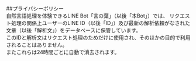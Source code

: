 ##プライバシーポリシー<br>
自然言語処理を体験できるLINE Bot「言の葉」（以後「本Bot」）では、
リクエスト処理の関係上ユーザーのLINE ID（以後「ID」）及び最新の解析依頼がなされた文章（以後「解析文」）をデータベースに保管しています。<br>
このIDと解析文はリクエスト処理のためだけに使用され、そのほかの目的で利用されることはありません。
<br>またこれらは24時間ごとに自動で消去されます。
